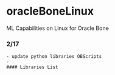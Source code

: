 # oracleBoneLinux
ML Capabilities on Linux for Oracle Bone

### 2/17
	- update python libraries OBScripts
	- 
	#### Libraries List